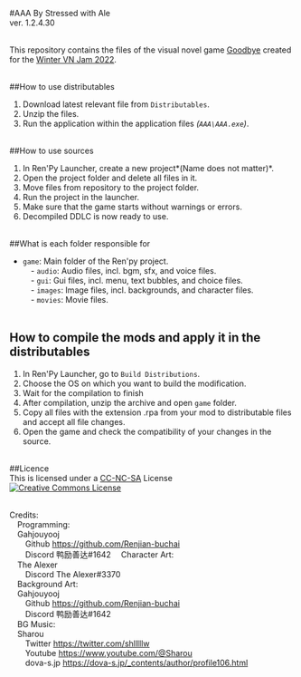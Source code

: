 #AAA
By Stressed with Ale <br>
ver. 1.2.4.30 <br> <br> 

This repository contains the files of the visual novel game [Goodbye](https://stressd.itch.io/gdbye-wntr) created for the [Winter VN Jam 2022](https://itch.io/jam/winter-vn-jam-2022). <br> <br>

##How to use distributables <br> 
1. Download latest relevant file from `Distributables`. <br>
2. Unzip the files. <br>
3. Run the application within the application files *(`AAA\AAA.exe`)*. <br> <br> 

##How to use sources <br> 
1. In Ren'Py Launcher, create a new project*(Name does not matter)*. <br>
2. Open the project folder and delete all files in it. <br> 
3. Move files from repository to the project folder. <br> 
4. Run the project in the launcher. <br> 
5. Make sure that the game starts without warnings or errors. <br> 
6. Decompiled DDLC is now ready to use. <br> <br> 

##What is each folder responsible for <br>
- `game`: Main folder of the Ren'py project. <br> 
&emsp;- `audio`: Audio files, incl. bgm, sfx, and voice files. <br>
&emsp;- `gui`: Gui files, incl. menu, text bubbles, and choice files. <br>
&emsp;- `images`: Image files, incl. backgrounds, and character files. <br>
&emsp;- `movies`: Movie files. <br><br> 

## How to compile the mods and apply it in the distributables <br> 
1. In Ren'Py Launcher, go to `Build Distributions`.<br> 
2. Choose the OS on which you want to build the modification. <br>
3. Wait for the compilation to finish
4. After compilation, unzip the archive and open `game` folder. <br>
5. Copy all files with the extension .rpa from your mod to distributable files and accept all file changes. <br> 
6. Open the game and check the compatibility of your changes in the source. <br> <br> 

##Licence <br> 
This is licensed under a [CC-NC-SA](http://github.com/Renjian-Buchai/AAA/LICENSE) License <br> 
<a rel="license" href="http://creativecommons.org/licenses/by-nc-sa/4.0/"><img alt="Creative Commons License" style="border-width:0" src="https://i.creativecommons.org/l/by-nc-sa/4.0/88x31.png" /></a><br /> <br> 

Credits: <br>
&emsp;Programming: <br> 
&emsp;Gahjouyooj <br> 
&emsp;&emsp;Github https://github.com/Renjian-buchai <br> 
&emsp;&emsp;Discord 鸭励善达#1642 
&emsp;Character Art: <br>
&emsp;The Alexer <br>
&emsp;&emsp;Discord The Alexer#3370 <br>
&emsp;Background Art: <br>
&emsp;Gahjouyooj <br>
&emsp;&emsp;Github https://github.com/Renjian-buchai <br>
&emsp;&emsp;Discord 鸭励善达#1642 <br>
&emsp;BG Music: <br>
&emsp;Sharou <br>
&emsp;&emsp;Twitter https://twitter.com/shlllllw <br>
&emsp;&emsp;Youtube https://www.youtube.com/@Sharou <br>
&emsp;&emsp;dova-s.jp https://dova-s.jp/_contents/author/profile106.html <br>